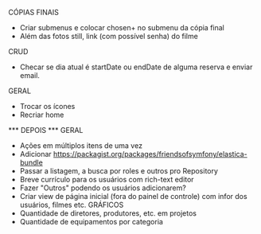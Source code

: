 CÓPIAS FINAIS
- Criar submenus e colocar chosen+ no submenu da cópia final
- Além das fotos still, link (com possível senha) do filme

CRUD
- Checar se dia atual é startDate ou endDate de alguma reserva e enviar email.

GERAL
- Trocar os ícones
- Recriar home

*** DEPOIS ***
GERAL
- Ações em múltiplos itens de uma vez
- Adicionar https://packagist.org/packages/friendsofsymfony/elastica-bundle
- Passar a listagem, a busca por roles e outros pro Repository
- Breve currículo para os usuários com rich-text editor
- Fazer "Outros" podendo os usuários adicionarem?
- Criar view de página inicial (fora do painel de controle) com infor dos usuários, filmes etc.
GRÁFICOS
- Quantidade de diretores, produtores, etc. em projetos
- Quantidade de equipamentos por categoria
